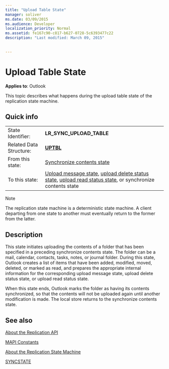 ```yaml
---
title: "Upload Table State"
manager: soliver
ms.date: 03/09/2015
ms.audience: Developer
localization_priority: Normal
ms.assetid: fe167c90-c817-b627-0728-5c6393477c22
description: "Last modified: March 09, 2015"
 
 
---
```


# Upload Table State

  
  
**Applies to**: Outlook 
  
 This topic describes what happens during the upload table state of the replication state machine. 
  
## Quick info

|||
|:-----|:-----|
|State Identifier:  <br/> |**LR_SYNC_UPLOAD_TABLE** <br/> |
|Related Data Structure:  <br/> |**[UPTBL](uptbl.md)** <br/> |
|From this state:  <br/> |[Synchronize contents state](synchronize-contents-state.md) <br/> |
|To this state:  <br/> |[Upload message state](upload-message-state.md), [upload delete status state](upload-delete-status-state.md), [upload read status state](upload-read-status-state.md), or synchronize contents state  <br/> |
   
> [!NOTE]
> The replication state machine is a deterministic state machine. A client departing from one state to another must eventually return to the former from the latter. 
  
## Description

This state initiates uploading the contents of a folder that has been specified in a preceding synchronize contents state. The folder can be a mail, calendar, contacts, tasks, notes, or journal folder. During this state, Outlook creates a list of items that have been added, modified, moved, deleted, or marked as read, and prepares the appropriate internal information for the corresponding upload message state, upload delete status state, or upload read status state.
  
When this state ends, Outlook marks the folder as having its contents synchronized, so that the contents will not be uploaded again until another modification is made. The local store returns to the synchronize contents state.
  
## See also



[About the Replication API](about-the-replication-api.md)
  
[MAPI Constants](mapi-constants.md)
  
[About the Replication State Machine](about-the-replication-state-machine.md)
  
[SYNCSTATE](syncstate.md)


